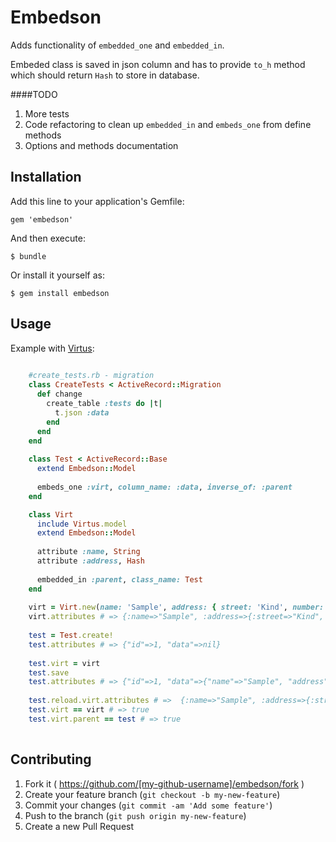 # Embedson

Adds functionality of `embedded_one` and `embedded_in`. 

Embeded class is saved in json column and has to provide `to_h` method which should return `Hash` to store in database.

####TODO

1. More tests
2. Code refactoring to clean up `embedded_in` and `embeds_one` from define methods
3. Options and methods documentation

## Installation

Add this line to your application's Gemfile:

    gem 'embedson'

And then execute:

    $ bundle

Or install it yourself as:

    $ gem install embedson

## Usage

Example with [Virtus](https://github.com/solnic/virtus):

```RUBY
	
	#create_tests.rb - migration	
	class CreateTests < ActiveRecord::Migration
	  def change
	    create_table :tests do |t|
		  t.json :data
		end
	  end
	end
	
	class Test < ActiveRecord::Base
	  extend Embedson::Model
 
	  embeds_one :virt, column_name: :data, inverse_of: :parent
	end

	class Virt
	  include Virtus.model
	  extend Embedson::Model
 
	  attribute :name, String
	  attribute :address, Hash
	
	  embedded_in :parent, class_name: Test
	end
	
	virt = Virt.new(name: 'Sample', address: { street: 'Kind', number: '33' })
	virt.attributes # => {:name=>"Sample", :address=>{:street=>"Kind", :number=>"33"}}
	
	test = Test.create!
	test.attributes # => {"id"=>1, "data"=>nil}
	
	test.virt = virt
	test.save
	test.attributes # => {"id"=>1, "data"=>{"name"=>"Sample", "address"=>{"street"=>"Kind", "number"=>"33"}}
	
	test.reload.virt.attributes # =>  {:name=>"Sample", :address=>{:street=>"Kind", :number=>"33"}}
	test.virt == virt # => true
	test.virt.parent == test # => true
	
```


## Contributing

1. Fork it ( https://github.com/[my-github-username]/embedson/fork )
2. Create your feature branch (`git checkout -b my-new-feature`)
3. Commit your changes (`git commit -am 'Add some feature'`)
4. Push to the branch (`git push origin my-new-feature`)
5. Create a new Pull Request

